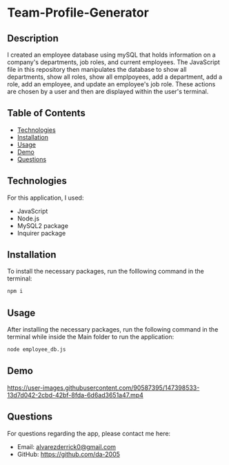 # Team-Profile-Generator

## Description
I created an employee database using mySQL that holds information on a company's departments, job roles, and current employees. The JavaScript file in this repository then manipulates the database to show all departments, show all roles, show all emplpoyees, add a department, add a role, add an employee, and update an employee's job role. These actions are chosen by a user and then are displayed within the user's terminal.


## Table of Contents
* [Technologies](#Technologies)
* [Installation](#Installation)
* [Usage](#Usage)
* [Demo](#Demo)
* [Questions](#Questions)

## Technologies
For this application, I used:
* JavaScript
* Node.js
* MySQL2 package
* Inquirer package

## Installation
To install the necessary packages, run the folllowing command in the terminal: 
```md
npm i
```

## Usage
After installing the necessary packages, run the following command in the terminal while inside the Main folder to run the application:
```md
node employee_db.js
```

## Demo
https://user-images.githubusercontent.com/90587395/147398533-13d7d042-2cbd-42bf-8fda-6d6ad3651a47.mp4

## Questions
For questions regarding the app, please contact me here:
* Email: alvarezderrick0@gmail.com
* GitHub: https://github.com/da-2005